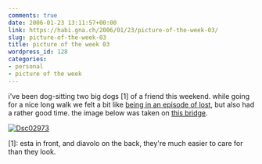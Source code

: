 ```yaml
---
comments: true
date: 2006-01-23 13:11:57+00:00
link: https://habi.gna.ch/2006/01/23/picture-of-the-week-03/
slug: picture-of-the-week-03
title: picture of the week 03
wordpress_id: 128
categories:
- personal
- picture of the week
---
```



i've been dog-sitting two big dogs [1] of a friend this weekend. while going for a nice long walk we felt a bit like [being in an episode of lost](https://flickr.com/photos/habi/89941729/), but also had a rather good time. the image below was taken on [this bridge](http://map.search.ch/g%C3%BCmmenen?x=492&y=-2436&z=512).



[![Dsc02973](https://habi.gna.ch/blog/images/DSC02973-tm.jpg)](https://habi.gna.ch/blog/images/DSC02973.jpg)



[1]: esta in front, and diavolo on the back, they're much easier to care for than they look.

